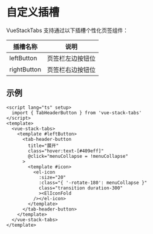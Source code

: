 # 自定义插槽

VueStackTabs 支持通过以下插槽个性化页签组件：

| 插槽名称    | 说明       |
| ----------- |----------|
| leftButton  | 页签栏左边按钮位 |
| rightButton | 页签栏右边按钮位 |

## 示例

```vue:line-numbers
<script lang="ts" setup>
  import { TabHeaderButton } from 'vue-stack-tabs'
</script>
<template>
  <vue-stack-tabs>
    <template #leftButton>
      <tab-header-button
        title="展开"
        class="hover:text-[#409eff]"
        @click="menuCollapse = !menuCollapse"
      >
        <template #icon>
          <el-icon
            :size="20"
            :class="{ '-rotate-180': menuCollapse }"
            class="transition duration-300"
            ><ElIconFold
          /></el-icon>
        </template>
      </tab-header-button>
    </template>
  </vue-stack-tabs>
</template>
```
